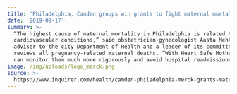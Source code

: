 ```yaml
---
title: 'Philadelphia, Camden groups win grants to fight maternal mortality'
date: '2019-09-17'
summary: >-
  “The highest cause of maternal mortality in Philadelphia is related to
  cardiovascular conditions,” said obstetrician-gynecologist Aasta Mehta, an
  adviser to the city Department of Health and a leader of its committee that
  reviews all pregnancy-related maternal deaths. “With Heart Safe Motherhood, we
  can monitor them much more rigorously and avoid hospital readmissions.”
image: /img/uploads/logo_merck.png
source: >-
  https://www.inquirer.com/health/camden-philadelphia-merck-grants-maternal-mortality-20190917.html
---
```


